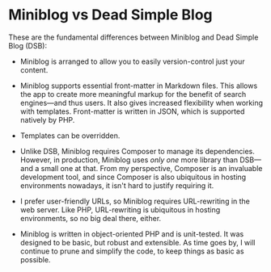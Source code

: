 # Miniblog vs Dead Simple Blog

These are the fundamental differences between Miniblog and Dead Simple Blog (DSB):

- Miniblog is arranged to allow you to easily version-control just your content.

- Miniblog supports essential front-matter in Markdown files.  This allows the app to create more meaningful markup for the benefit of search engines&mdash;and thus users.  It also gives increased flexibility when working with templates.  Front-matter is written in JSON, which is supported natively by PHP.

- Templates can be overridden.

- Unlike DSB, Miniblog requires Composer to manage its dependencies.  However, in production, Miniblog uses *only one* more library than DSB&mdash;and a small one at that.  From my perspective, Composer is an invaluable development tool, and since Composer is also ubiquitous in hosting environments nowadays, it isn't hard to justify requiring it.

- I prefer user-friendly URLs, so Miniblog requires URL-rewriting in the web server.  Like PHP, URL-rewriting is ubiquitous in hosting environments, so no big deal there, either.

- Miniblog is written in object-oriented PHP and is unit-tested.  It was designed to be basic, but robust and extensible.  As time goes by, I will continue to prune and simplify the code, to keep things as basic as possible.

